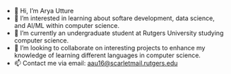 - 👋 Hi, I’m Arya Utture
- 👀 I’m interested in learning about softare development, data science, and AI/ML within computer science.
- 🌱 I’m currently an undergraduate student at Rutgers University studying computer science.
- 💞️ I’m looking to collaborate on interesting projects to enhance my knowledge of learning different languages in computer science.
- 📫 Contact me via email: aau16@scarletmail.rutgers.edu
